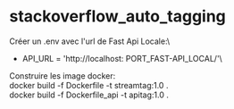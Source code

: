 # stackoverflow_auto_tagging

Créer un .env avec l'url de Fast Api Locale:\
- API_URL = 'http://localhost: PORT_FAST-API_LOCAL/'\

Construire les image docker:\
docker build -f Dockerfile -t streamtag:1.0 .\
docker build -f Dockerfile_api -t apitag:1.0 .
